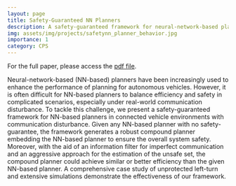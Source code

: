 ```yaml
---
layout: page
title: Safety-Guaranteed NN Planners
description: A safety-guaranteed framework for neural-network-based planners in connected vehicles under communication disturbance. The preliminary result will be published in DATE 2023.
img: assets/img/projects/safetynn_planner_behavior.jpg
importance: 1
category: CPS
---
```


For the full paper, please access the <a href="https://kevinchang73.github.io/assets/pdf/date23_safetynn.pdf">pdf file</a>.

Neural-network-based (NN-based) planners have been increasingly used to enhance the performance of planning for autonomous vehicles. However, it is often difficult for NN-based planners to balance efficiency and safety in complicated scenarios, especially under real-world communication disturbance. To tackle this challenge, we present a safety-guaranteed framework for NN-based planners in connected vehicle environments with communication disturbance. Given any NN-based planner with no safety-guarantee, the framework generates a robust compound planner embedding the NN-based planner to ensure the overall system safety. Moreover, with the aid of an information filter for imperfect communication and an aggressive approach for the estimation of the unsafe set, the compound planner could achieve similar or better efficiency than the given NN-based planner. A comprehensive case study of unprotected left-turn and extensive simulations demonstrate the effectiveness of our framework.
